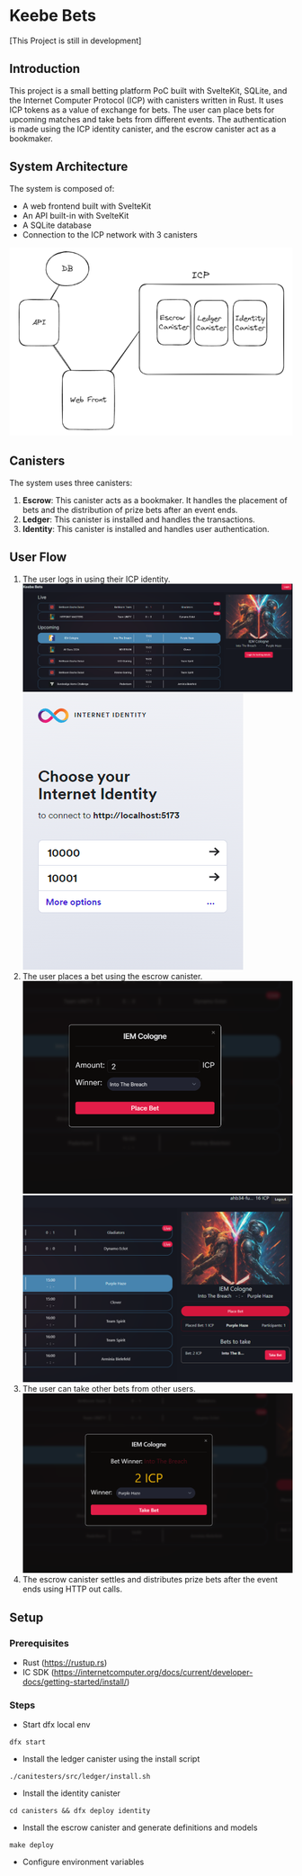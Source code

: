 # Keebe Bets

[This Project is still in development]

## Introduction

This project is a small betting platform PoC built with SvelteKit, SQLite, and the Internet Computer Protocol (ICP) with canisters written in Rust. It uses ICP tokens as a value of exchange for bets. The user can place bets for upcoming matches and take bets from different events. The authentication is made using the ICP identity canister, and the escrow canister act as a bookmaker.

## System Architecture

The system is composed of:

- A web frontend built with SvelteKit
- An API built-in with SvelteKit
- A SQLite database
- Connection to the ICP network with 3 canisters

![alt text](docs/assets/System-Design.png)

## Canisters

The system uses three canisters:

1. **Escrow**: This canister acts as a bookmaker. It handles the placement of bets and the distribution of prize bets after an event ends.
2. **Ledger**: This canister is installed and handles the transactions.
3. **Identity**: This canister is installed and handles user authentication.

## User Flow

1. The user logs in using their ICP identity.
   ![alt text](docs/assets/login-for-details.png)
   ![alt text](docs/assets/login-for-details-icp.png)
2. The user places a bet using the escrow canister.
   ![alt text](docs/assets/place-bet.png)
   ![alt text](docs/assets/bets.png)
3. The user can take other bets from other users.
   ![alt text](docs/assets/take-bet.png)
4. The escrow canister settles and distributes prize bets after the event ends using HTTP out calls.

## Setup

### Prerequisites

- Rust (https://rustup.rs)
- IC SDK (https://internetcomputer.org/docs/current/developer-docs/getting-started/install/)

### Steps

- Start dfx local env

```
dfx start
```

- Install the ledger canister using the install script

```
./canitesters/src/ledger/install.sh
```

- Install the identity canister

```
cd canisters && dfx deploy identity
```

- Install the escrow canister and generate definitions and models

```
make deploy
```

- Configure environment variables
